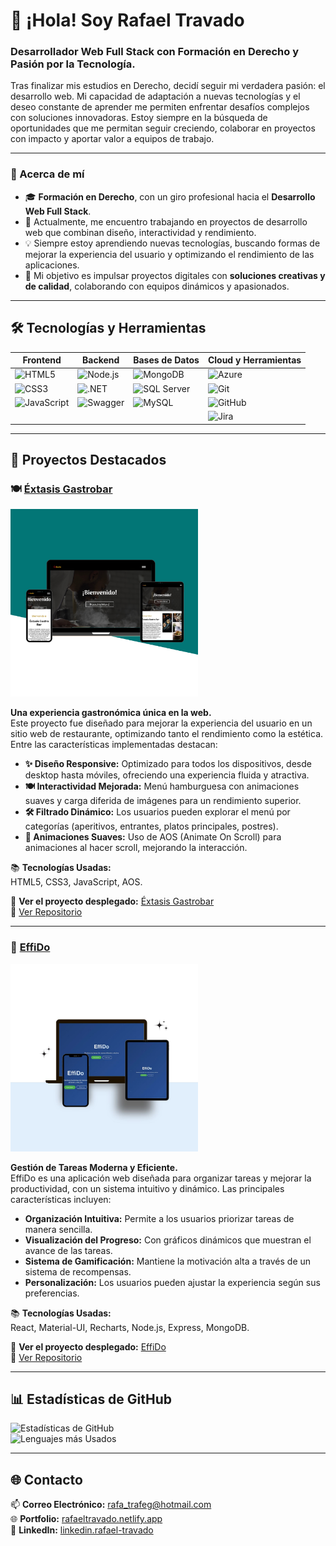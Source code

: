 # 👋 ¡Hola! Soy Rafael Travado

### Desarrollador Web Full Stack con Formación en Derecho y Pasión por la Tecnología.

Tras finalizar mis estudios en Derecho, decidí seguir mi verdadera pasión: el desarrollo web. Mi capacidad de adaptación a nuevas tecnologías y el deseo constante de aprender me permiten enfrentar desafíos complejos con soluciones innovadoras. Estoy siempre en la búsqueda de oportunidades que me permitan seguir creciendo, colaborar en proyectos con impacto y aportar valor a equipos de trabajo.

---

### 🌱 Acerca de mí
- 🎓 **Formación en Derecho**, con un giro profesional hacia el **Desarrollo Web Full Stack**.
- 🔭 Actualmente, me encuentro trabajando en proyectos de desarrollo web que combinan diseño, interactividad y rendimiento.
- 💡 Siempre estoy aprendiendo nuevas tecnologías, buscando formas de mejorar la experiencia del usuario y optimizando el rendimiento de las aplicaciones.
- 🚀 Mi objetivo es impulsar proyectos digitales con **soluciones creativas y de calidad**, colaborando con equipos dinámicos y apasionados.

---

## 🛠️ Tecnologías y Herramientas

| **Frontend** | **Backend** | **Bases de Datos** | **Cloud y Herramientas** |
|--------------|-------------|--------------------|--------------------------|
| ![HTML5](https://img.shields.io/badge/HTML5-E34F26?style=for-the-badge&logo=html5&logoColor=white) | ![Node.js](https://img.shields.io/badge/Node.js-339933?style=for-the-badge&logo=nodedotjs&logoColor=white) | ![MongoDB](https://img.shields.io/badge/MongoDB-47A248?style=for-the-badge&logo=mongodb&logoColor=white) | ![Azure](https://img.shields.io/badge/Microsoft_Azure-0089D6?style=for-the-badge&logo=microsoft-azure&logoColor=white) |
| ![CSS3](https://img.shields.io/badge/CSS3-1572B6?style=for-the-badge&logo=css3&logoColor=white) | ![.NET](https://img.shields.io/badge/.NET-512BD4?style=for-the-badge&logo=dotnet&logoColor=white) | ![SQL Server](https://img.shields.io/badge/Microsoft%20SQL%20Server-CC2927?style=for-the-badge&logo=microsoft%20sql%20server&logoColor=white) | ![Git](https://img.shields.io/badge/Git-F05032?style=for-the-badge&logo=git&logoColor=white) |
| ![JavaScript](https://img.shields.io/badge/JavaScript-F7DF1E?style=for-the-badge&logo=javascript&logoColor=black) | ![Swagger](https://img.shields.io/badge/Swagger-85EA2D?style=for-the-badge&logo=swagger&logoColor=black) | ![MySQL](https://img.shields.io/badge/MySQL-4479A1?style=for-the-badge&logo=mysql&logoColor=white) | ![GitHub](https://img.shields.io/badge/GitHub-181717?style=for-the-badge&logo=github&logoColor=white) |
|              |             |                    | ![Jira](https://img.shields.io/badge/Jira-0052CC?style=for-the-badge&logo=jira&logoColor=white) |

---

## 🚀 Proyectos Destacados

### 🍽️ [Éxtasis Gastrobar](https://github.com/Rafael-TF/Restaurante)
<img src="https://github.com/Rafael-TF/Portafolio/raw/main/src/Recursos/extasis/Extasis.png" alt="Éxtasis Gastrobar" width="300"/>

**Una experiencia gastronómica única en la web.**  
Este proyecto fue diseñado para mejorar la experiencia del usuario en un sitio web de restaurante, optimizando tanto el rendimiento como la estética. Entre las características implementadas destacan:

- **✨ Diseño Responsive:** Optimizado para todos los dispositivos, desde desktop hasta móviles, ofreciendo una experiencia fluida y atractiva.
- **🍽️ Interactividad Mejorada:** Menú hamburguesa con animaciones suaves y carga diferida de imágenes para un rendimiento superior.
- **🛠️ Filtrado Dinámico:** Los usuarios pueden explorar el menú por categorías (aperitivos, entrantes, platos principales, postres).
- **🎨 Animaciones Suaves:** Uso de AOS (Animate On Scroll) para animaciones al hacer scroll, mejorando la interacción.

📚 **Tecnologías Usadas:**  
HTML5, CSS3, JavaScript, AOS.

🔗 **Ver el proyecto desplegado:** [Éxtasis Gastrobar](https://extasis-gastrobar-rafaeltravado.netlify.app/)  
🔗 [Ver Repositorio](https://github.com/Rafael-TF/Restaurante)

---

### 📝 [EffiDo](https://github.com/Rafael-TF/EffiDo)
<img src="https://github.com/Rafael-TF/Portafolio/raw/main/src/Recursos/effido/EFFIDO.jpg" alt="EffiDo" width="300"/>

**Gestión de Tareas Moderna y Eficiente.**  
EffiDo es una aplicación web diseñada para organizar tareas y mejorar la productividad, con un sistema intuitivo y dinámico. Las principales características incluyen:

- **Organización Intuitiva:** Permite a los usuarios priorizar tareas de manera sencilla.
- **Visualización del Progreso:** Con gráficos dinámicos que muestran el avance de las tareas.
- **Sistema de Gamificación:** Mantiene la motivación alta a través de un sistema de recompensas.
- **Personalización:** Los usuarios pueden ajustar la experiencia según sus preferencias.

📚 **Tecnologías Usadas:**  
React, Material-UI, Recharts, Node.js, Express, MongoDB.

🔗 **Ver el proyecto desplegado:** [EffiDo](https://effido.onrender.com/)  
🔗 [Ver Repositorio](https://github.com/Rafael-TF/EffiDo)

---

## 📊 Estadísticas de GitHub

![Estadísticas de GitHub](https://github-readme-stats.vercel.app/api?username=Rafael-TF&show_icons=true&theme=radical)  
![Lenguajes más Usados](https://github-readme-stats.vercel.app/api/top-langs/?username=Rafael-TF&layout=compact&theme=radical)

---

## 🌐 Contacto

📫 **Correo Electrónico:** [rafa_trafeg@hotmail.com](mailto:rafa_trafeg@hotmail.com)  
🌐 **Portfolio:** [rafaeltravado.netlify.app](https://rafaeltravado.netlify.app/)  
💼 **LinkedIn:** [linkedin.rafael-travado](https://www.linkedin.com/in/rafael-travado-4a1b6437/)
